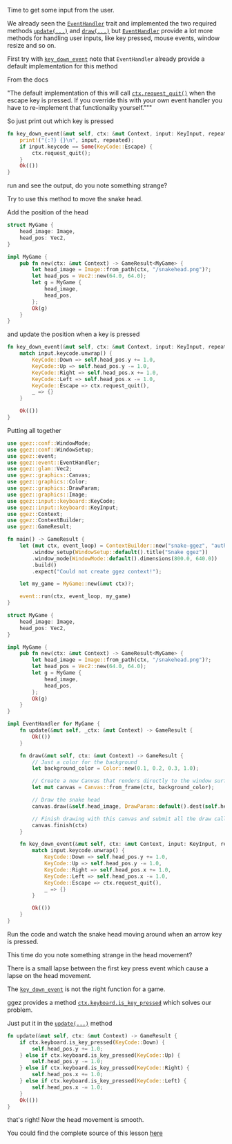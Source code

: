 Time to get some input from the user.

We already seen the [`EventHandler`](https://docs.rs/ggez/0.8.1/ggez/event/trait.EventHandler.html) trait
and implemented the two required methods [`update(...)`](https://docs.rs/ggez/0.8.1/ggez/event/trait.EventHandler.html#tymethod.update) and [`draw(...)`](https://docs.rs/ggez/0.8.1/ggez/event/trait.EventHandler.html#tymethod.draw)
but [`EventHandler`](https://docs.rs/ggez/0.8.1/ggez/event/trait.EventHandler.html)
provide a lot more methods for handling user inputs, like key pressed, mouse events, window resize and so on.

First try with [`key_down_event`](https://docs.rs/ggez/0.8.1/ggez/event/trait.EventHandler.html#method.key_down_event)
note that `EventHandler` already provide a default implementation for this method

From the docs

"The default implementation of this will call [`ctx.request_quit()`](https://docs.rs/ggez/0.8.1/ggez/context/struct.Context.html#method.request_quit)
when the escape key is pressed. 
If you override this with your own event handler you have to re-implement that functionality yourself."""

So just print out which key is pressed

```rust
fn key_down_event(&mut self, ctx: &mut Context, input: KeyInput, repeated: bool) -> GameResult {
	print!("{:?} {}\n", input, repeated);
	if input.keycode == Some(KeyCode::Escape) {
		ctx.request_quit();
	}
	Ok(())
}
```

run and see the output, do you note something strange?

Try to use this method to move the snake head.

Add the position of the head

```rust
struct MyGame {
    head_image: Image,
    head_pos: Vec2,
}

impl MyGame {
    pub fn new(ctx: &mut Context) -> GameResult<MyGame> {
        let head_image = Image::from_path(ctx, "/snakehead.png")?;
        let head_pos = Vec2::new(64.0, 64.0);
        let g = MyGame {
            head_image,
            head_pos,
        };
        Ok(g)
    }
}
```

and update the position when a key is pressed

```rust
fn key_down_event(&mut self, ctx: &mut Context, input: KeyInput, repeated: bool) -> GameResult {
	match input.keycode.unwrap() {
		KeyCode::Down => self.head_pos.y += 1.0,
		KeyCode::Up => self.head_pos.y -= 1.0,
		KeyCode::Right => self.head_pos.x += 1.0,
		KeyCode::Left => self.head_pos.x -= 1.0,
		KeyCode::Escape => ctx.request_quit(),
		_ => {}
	}

	Ok(())
}
```

Putting all together

```rust
use ggez::conf::WindowMode;
use ggez::conf::WindowSetup;
use ggez::event;
use ggez::event::EventHandler;
use ggez::glam::Vec2;
use ggez::graphics::Canvas;
use ggez::graphics::Color;
use ggez::graphics::DrawParam;
use ggez::graphics::Image;
use ggez::input::keyboard::KeyCode;
use ggez::input::keyboard::KeyInput;
use ggez::Context;
use ggez::ContextBuilder;
use ggez::GameResult;

fn main() -> GameResult {
    let (mut ctx, event_loop) = ContextBuilder::new("snake-ggez", "author")
        .window_setup(WindowSetup::default().title("Snake ggez"))
        .window_mode(WindowMode::default().dimensions(800.0, 640.0))
        .build()
        .expect("Could not create ggez context!");

    let my_game = MyGame::new(&mut ctx)?;

    event::run(ctx, event_loop, my_game)
}

struct MyGame {
    head_image: Image,
    head_pos: Vec2,
}

impl MyGame {
    pub fn new(ctx: &mut Context) -> GameResult<MyGame> {
        let head_image = Image::from_path(ctx, "/snakehead.png")?;
        let head_pos = Vec2::new(64.0, 64.0);
        let g = MyGame {
            head_image,
            head_pos,
        };
        Ok(g)
    }
}

impl EventHandler for MyGame {
    fn update(&mut self, _ctx: &mut Context) -> GameResult {
        Ok(())
    }

    fn draw(&mut self, ctx: &mut Context) -> GameResult {
        // Just a color for the background
        let background_color = Color::new(0.1, 0.2, 0.3, 1.0);

        // Create a new Canvas that renders directly to the window surface.
        let mut canvas = Canvas::from_frame(ctx, background_color);

        // Draw the snake head
        canvas.draw(&self.head_image, DrawParam::default().dest(self.head_pos));

        // Finish drawing with this canvas and submit all the draw calls.
        canvas.finish(ctx)
    }

    fn key_down_event(&mut self, ctx: &mut Context, input: KeyInput, repeated: bool) -> GameResult {
        match input.keycode.unwrap() {
            KeyCode::Down => self.head_pos.y += 1.0,
            KeyCode::Up => self.head_pos.y -= 1.0,
            KeyCode::Right => self.head_pos.x += 1.0,
            KeyCode::Left => self.head_pos.x -= 1.0,
            KeyCode::Escape => ctx.request_quit(),
            _ => {}
        }

        Ok(())
    }
}
``` 

Run the code and watch the snake head moving around when an arrow key is pressed.

This time do you note something strange in the head movement?

There is a small lapse between the first key press event which cause a lapse on the head movement.

The [`key_down_event`](https://docs.rs/ggez/0.8.1/ggez/event/trait.EventHandler.html#method.key_down_event) 
is not the right function for a game.

ggez provides a method [`ctx.keyboard.is_key_pressed`](https://docs.rs/ggez/latest/ggez/input/keyboard/struct.KeyboardContext.html#method.is_key_pressed)
which solves our problem.

Just put it in the [`update(...)`](https://docs.rs/ggez/latest/ggez/event/trait.EventHandler.html#tymethod.update) method

```rust
fn update(&mut self, ctx: &mut Context) -> GameResult {
	if ctx.keyboard.is_key_pressed(KeyCode::Down) {
		self.head_pos.y += 1.0;
	} else if ctx.keyboard.is_key_pressed(KeyCode::Up) {
		self.head_pos.y -= 1.0;
	} else if ctx.keyboard.is_key_pressed(KeyCode::Right) {
		self.head_pos.x += 1.0;
	} else if ctx.keyboard.is_key_pressed(KeyCode::Left) {
		self.head_pos.x -= 1.0;
	}
	Ok(())
}
```

that's right! Now the head movement is smooth.

You could find the complete source of this lesson [here](https://github.com/geckoblu-games/snake-ggez/blob/main/examples/04_inputhandling.rs)




